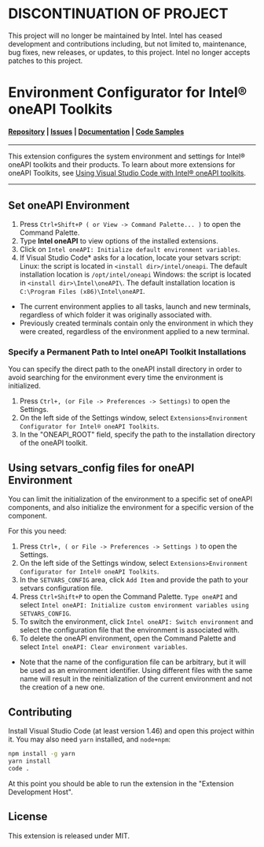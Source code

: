 # DISCONTINUATION OF PROJECT #
This project will no longer be maintained by Intel.
Intel has ceased development and contributions including, but not limited to, maintenance, bug fixes, new releases, or updates, to this project.
Intel no longer accepts patches to this project.
# Environment Configurator for Intel® oneAPI Toolkits

#### [Repository](https://github.com/intel/vscode-environment-and-launch-configurator) | [Issues](https://github.com/intel/vscode-environment-and-launch-configurator/issues) | [Documentation](https://www.intel.com/content/www/us/en/develop/documentation/using-vs-code-with-intel-oneapi/intel-oneapi-extensions-for-visual-studio-code/environment-configurator-extension.html) | [Code Samples](https://github.com/oneapi-src/oneAPI-samples)
***
This extension configures the system environment and settings for Intel® oneAPI toolkits and their products. To learn about more
extensions for oneAPI Toolkits, see [Using Visual Studio Code with Intel® oneAPI toolkits](https://software.intel.com/content/www/us/en/develop/documentation/using-vs-code-with-intel-oneapi/top.html).
***

## Set oneAPI Environment
1.	Press `Ctrl+Shift+P ( or View -> Command Palette... )` to open the Command Palette.
2.	Type **Intel oneAPI** to view options of the installed extensions.
3.	Click on `Intel oneAPI: Initialize default environment variables`.
4.	If Visual Studio Code* asks for a location, locate your setvars script:
    Linux: the script is located in ``<install dir>/intel/oneapi``. The default installation location is ``/opt/intel/oneapi``
    Windows: the script is located in ``<install dir>\Intel\oneAPI\``. The default installation location is ``C:\Program Files (x86)\Intel\oneAPI``.

* The current environment applies to all tasks, launch and new terminals, regardless of which folder it was originally associated with.
* Previously created terminals contain only the environment in which they were created, regardless of the environment applied to a new terminal.

### Specify a Permanent Path to Intel oneAPI Toolkit Installations

You can specify the direct path to the oneAPI install directory in order to avoid searching for the environment every time the environment is initialized.

1.	Press `Ctrl+, (or File -> Preferences -> Settings)` to open the Settings.
2.  On the left side of the Settings window, select `Extensions>Environment Configurator for Intel® oneAPI Toolkits`.
3.  In the "ONEAPI_ROOT" field, specify the path to the installation directory of the oneAPI toolkit.


## Using setvars_config files for oneAPI Environment
You can limit the initialization of the environment to a specific set of oneAPI components, and also initialize the environment for a specific version of the component.

For this you need:
1.	Press `Ctrl+, ( or File -> Preferences -> Settings )` to open the Settings.
2.  On the left side of the Settings window, select `Extensions>Environment Configurator for Intel® oneAPI Toolkits`.
3.  In the `SETVARS_CONFIG` area, click `Add Item` and provide the path to your setvars configuration file.
4.  Press `Ctrl+Shift+P` to open the Command Palette. `Type oneAPI` and select `Intel oneAPI: Initialize custom environment variables using SETVARS_CONFIG`.
5.	To switch the environment, click `Intel oneAPI: Switch environment` and select the configuration file that the environment is associated with.
6.	To delete the oneAPI environment, open the Command Palette and select `Intel oneAPI: Clear environment variables`.


* Note that the name of the configuration file can be arbitrary, but it will be used as an environment identifier. Using different files with the same name will result in the reinitialization of the current environment and not the creation of a new one.

## Contributing
Install Visual Studio Code (at least version 1.46) and open this project within it.
You may also need `yarn` installed, and `node+npm`:

```bash
npm install -g yarn
yarn install
code .
```

At this point you should be able to run the extension in the "Extension Development Host".

## License
This extension is released under MIT.

